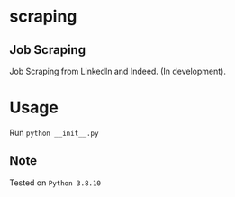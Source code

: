 # scraping
## Job Scraping
Job Scraping from LinkedIn and Indeed. (In development).

# Usage
Run `python __init__.py`

## Note
Tested on `Python 3.8.10`
